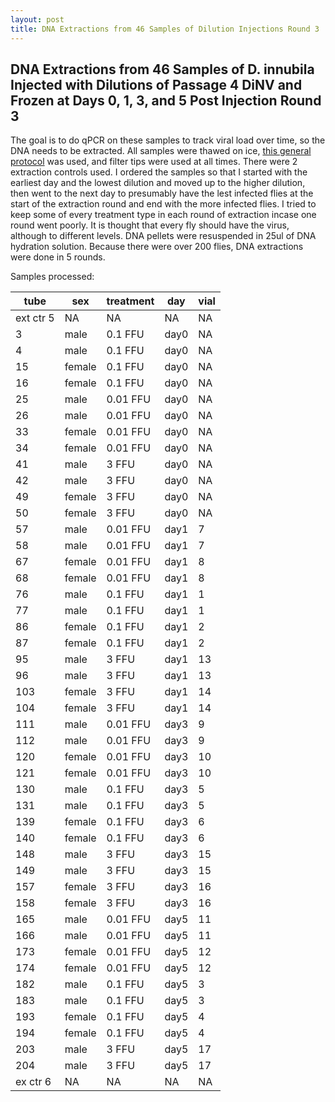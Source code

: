 ```yaml
---
layout: post
title: DNA Extractions from 46 Samples of Dilution Injections Round 3
---
```


## DNA Extractions from 46 Samples of D. innubila Injected with Dilutions of Passage 4 DiNV and Frozen at Days 0, 1, 3, and 5 Post Injection Round 3

The goal is to do qPCR on these samples to track viral load over time, so the DNA needs to be extracted. All samples were thawed on ice, [this general protocol](https://github.com/meschedl/Unckless_Lab_Resources/blob/main/protocols/cell-DNA-extraction-protocol.md) was used, and filter tips were used at all times. There were 2 extraction controls used. I ordered the samples so that I started with the earliest day and the lowest dilution and moved up to the higher dilution, then went to the next day to presumably have the lest infected flies at the start of the extraction round and end with the more infected flies. I tried to keep some of every treatment type in each round of extraction incase one round went poorly. It is thought that every fly should have the virus, although to different levels. DNA pellets were resuspended in 25ul of DNA hydration solution. Because there were over 200 flies, DNA extractions were done in 5 rounds. 

Samples processed: 

| tube      | sex    | treatment | day  | vial |
|-----------|--------|-----------|------|------|
| ext ctr 5 | NA     | NA        | NA   | NA   |
| 3         | male   | 0.1 FFU   | day0 | NA   |
| 4         | male   | 0.1 FFU   | day0 | NA   |
| 15        | female | 0.1 FFU   | day0 | NA   |
| 16        | female | 0.1 FFU   | day0 | NA   |
| 25        | male   | 0.01 FFU  | day0 | NA   |
| 26        | male   | 0.01 FFU  | day0 | NA   |
| 33        | female | 0.01 FFU  | day0 | NA   |
| 34        | female | 0.01 FFU  | day0 | NA   |
| 41        | male   | 3 FFU     | day0 | NA   |
| 42        | male   | 3 FFU     | day0 | NA   |
| 49        | female | 3 FFU     | day0 | NA   |
| 50        | female | 3 FFU     | day0 | NA   |
| 57        | male   | 0.01 FFU  | day1 | 7    |
| 58        | male   | 0.01 FFU  | day1 | 7    |
| 67        | female | 0.01 FFU  | day1 | 8    |
| 68        | female | 0.01 FFU  | day1 | 8    |
| 76        | male   | 0.1 FFU   | day1 | 1    |
| 77        | male   | 0.1 FFU   | day1 | 1    |
| 86        | female | 0.1 FFU   | day1 | 2    |
| 87        | female | 0.1 FFU   | day1 | 2    |
| 95        | male   | 3 FFU     | day1 | 13   |
| 96        | male   | 3 FFU     | day1 | 13   |
| 103       | female | 3 FFU     | day1 | 14   |
| 104       | female | 3 FFU     | day1 | 14   |
| 111       | male   | 0.01 FFU  | day3 | 9    |
| 112       | male   | 0.01 FFU  | day3 | 9    |
| 120       | female | 0.01 FFU  | day3 | 10   |
| 121       | female | 0.01 FFU  | day3 | 10   |
| 130       | male   | 0.1 FFU   | day3 | 5    |
| 131       | male   | 0.1 FFU   | day3 | 5    |
| 139       | female | 0.1 FFU   | day3 | 6    |
| 140       | female | 0.1 FFU   | day3 | 6    |
| 148       | male   | 3 FFU     | day3 | 15   |
| 149       | male   | 3 FFU     | day3 | 15   |
| 157       | female | 3 FFU     | day3 | 16   |
| 158       | female | 3 FFU     | day3 | 16   |
| 165       | male   | 0.01 FFU  | day5 | 11   |
| 166       | male   | 0.01 FFU  | day5 | 11   |
| 173       | female | 0.01 FFU  | day5 | 12   |
| 174       | female | 0.01 FFU  | day5 | 12   |
| 182       | male   | 0.1 FFU   | day5 | 3    |
| 183       | male   | 0.1 FFU   | day5 | 3    |
| 193       | female | 0.1 FFU   | day5 | 4    |
| 194       | female | 0.1 FFU   | day5 | 4    |
| 203       | male   | 3 FFU     | day5 | 17   |
| 204       | male   | 3 FFU     | day5 | 17   |
| ex ctr 6  | NA     | NA        | NA   | NA   |